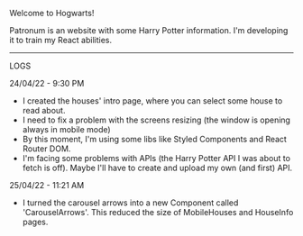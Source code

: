 Welcome to Hogwarts!

Patronum is an website with some Harry Potter information. I'm developing it to train my React abilities.

---

LOGS

24/04/22 - 9:30 PM

- I created the houses' intro page, where you can select some house to read about.
- I need to fix a problem with the screens resizing (the window is opening always in mobile mode)
- By this moment, I'm using some libs like Styled Components and React Router DOM.
- I'm facing some problems with APIs (the Harry Potter API I was about to fetch is off). Maybe I'll have to create and upload my own (and first) API.

25/04/22 - 11:21 AM

- I turned the carousel arrows into a new Component called 'CarouselArrows'. This reduced the size of MobileHouses and HouseInfo pages.
